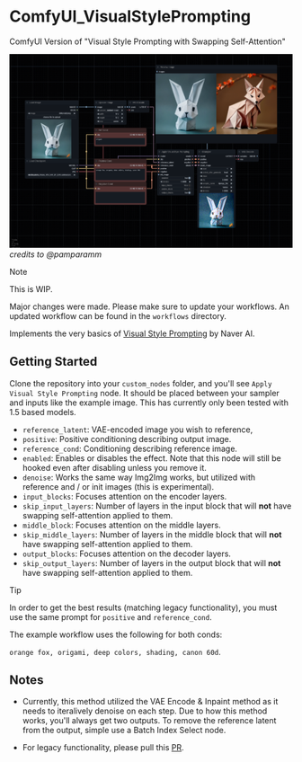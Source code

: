 # ComfyUI_VisualStylePrompting
ComfyUI Version of "Visual Style Prompting with Swapping Self-Attention"

![image](workflows/workflow_simple.png)
*credits to @pamparamm*

> [!NOTE]
> This is WIP.
>
> Major changes were made. Please make sure to update your workflows. An updated workflow can be found in the `workflows` directory.

Implements the very basics of [Visual Style Prompting](https://github.com/naver-ai/Visual-Style-Prompting) by Naver AI.

## Getting Started

Clone the repository into your `custom_nodes` folder, and you'll see `Apply Visual Style Prompting` node. It should be placed between your sampler and inputs like the example image.
This has currently only been tested with 1.5 based models.

- `reference_latent`: VAE-encoded image you wish to reference,
- `positive`: Positive conditioning describing output image.
- `reference_cond`: Conditioning describing reference image.
- `enabled`: Enables or disables the effect. Note that this node will still be hooked even after disabling unless you remove it.
- `denoise`: Works the same way Img2Img works, but utilized with reference and / or init images (this is experimental).
- `input_blocks`: Focuses attention on the encoder layers.
- `skip_input_layers`: Number of layers in the input block that will **not** have swapping self-attention applied to them.
- `middle_block`: Focuses attention on the middle layers.
- `skip_middle_layers`: Number of layers in the middle block that will **not** have swapping self-attention applied to them.
- `output_blocks`: Focuses attention on the decoder layers.
- `skip_output_layers`: Number of layers in the output block that will **not** have swapping self-attention applied to them.

> [!TIP]
> In order to get the best results (matching legacy functionality), you must use the same prompt for `positive` and `reference_cond`.
>
> The example workflow uses the following for both conds:
>
> `orange fox, origami, deep colors, shading, canon 60d`.

## Notes

- Currently, this method utilized the VAE Encode & Inpaint method as it needs to iteralively denoise on each step.
Due to how this method works, you'll always get two outputs. To remove the reference latent from the output, simple use a Batch Index Select node.

- For legacy functionality, please pull this [PR](https://github.com/ExponentialML/ComfyUI_VisualStylePrompting/tree/712a41579e730c5db87d68c2dcde4e92c48ab2cc).
